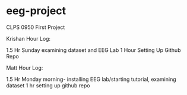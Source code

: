 # eeg-project
CLPS 0950 First Project

Krishan Hour Log:

1.5 Hr Sunday examining dataset and EEG Lab
1 Hour Setting Up Github Repo

Matt Hour Log:

1.5 Hr Monday morning- installing EEG lab/starting tutorial, examining dataset
1 hr setting up github repo
